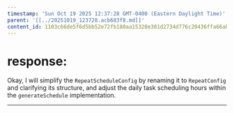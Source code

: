 ```yaml
---
timestamp: 'Sun Oct 19 2025 12:37:28 GMT-0400 (Eastern Daylight Time)'
parent: '[[../20251019_123728.acb683f8.md]]'
content_id: 1103c66de5f6d5bb52e72fb180aa15320e301d2734d776c20436ffa66ab70854
---
```


# response:

Okay, I will simplify the `RepeatScheduleConfig` by renaming it to `RepeatConfig` and clarifying its structure, and adjust the daily task scheduling hours within the `generateSchedule` implementation.

***
